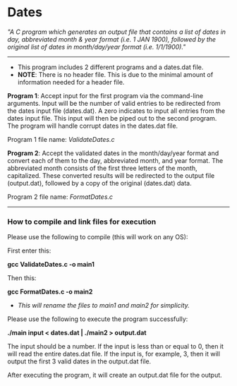 # Dates #


_"A C program which generates an output file that contains a list of dates in day, abbreviated month &amp; year format (i.e. 1 JAN 1900), followed by the original list of dates in month/day/year format (i.e. 1/1/1900)."_

-------

- This program includes 2 different programs and a dates.dat file.
- __NOTE__: There is no header file. This is due to the minimal amount of information needed for a header file.

__Program 1__: Accept input for the first program via the command-line arguments. Input will be the number of valid entries to be redirected from the dates input file (dates.dat). A zero indicates to input all entries from the dates input file. This input will then be piped out to the second program. The program will handle corrupt dates in the dates.dat file.

Program 1 file name: _ValidateDates.c_

__Program 2__: Accept the validated dates in the month/day/year format and convert each of them to the day, abbreviated month, and year format. The abbreviated month consists of the first three letters of the month, capitalized. These converted results will be redirected to the output file (output.dat), followed by a copy of the original (dates.dat) data.

Program 2 file name: _FormatDates.c_

-------

### How to compile and link files for execution ###


Please use the following to compile (this will work on any OS):

First enter this:

__gcc ValidateDates.c -o main1__

Then this:

__gcc FormatDates.c -o main2__

- _This will rename the files to main1 and main2 for simplicity._


Please use the following to execute the program successfully:

__./main input < dates.dat | ./main2 > output.dat__

The input should be a number. If the input is less than or equal to 0, then it will read the entire dates.dat file. If the input is, for example, 3, then it will output the first 3 valid dates in the output.dat file.


After executing the program, it will create an output.dat file for the output.
